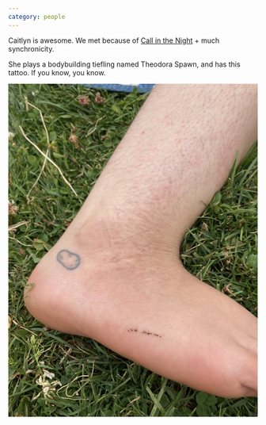 ```yaml
---
category: people
---
```

Caitlyn is awesome. We met because of [Call in the Night](https://www.digitaltrends.com/social-media/wake-up-a-3-a-m-phone-call-is-your-ticket-into-this-nocturnal-social-network/) + much synchronicity.

She plays a bodybuilding tiefling named Theodora Spawn, and has this tattoo. If you know, you know.

![A foot with a potato tattoo on the ankle, as a reference to Sideways Stories from Wayside School.](/assets/notes/caitlyn-potato-foot.jpeg)

